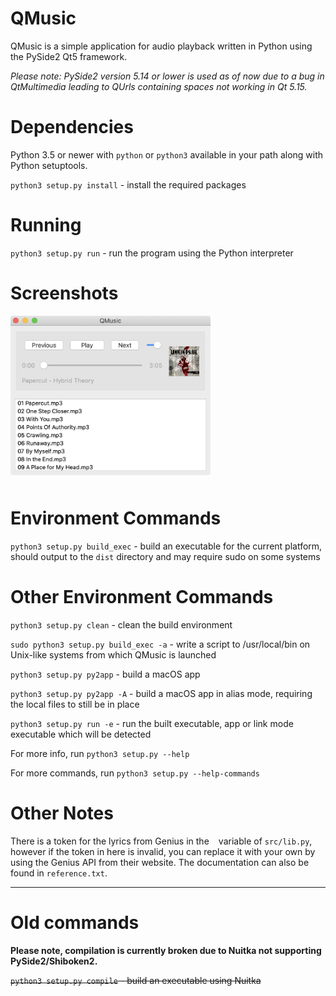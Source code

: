 # QMusic

QMusic is a simple application for audio playback written in Python using the PySide2 Qt5 framework.

*Please note: PySide2 version 5.14 or lower is used as of now due to a bug in QtMultimedia leading to QUrls containing spaces not working in Qt 5.15.*


# Dependencies

Python 3.5 or newer with `python` or `python3` available in your path along with Python setuptools.

`python3 setup.py install` - install the required packages


# Running

`python3 setup.py run` - run the program using the Python interpreter


# Screenshots

<img src="resources/documentation/screenshot.png" width=320 style="border-radius: 4px; margin-bottom: 10px"/>


# Environment Commands

`python3 setup.py build_exec` - build an executable for the current platform, should output to the `dist` directory and may require sudo on some systems


# Other Environment Commands

`python3 setup.py clean` - clean the build environment

`sudo python3 setup.py build_exec -a` - write a script to /usr/local/bin on Unix-like systems from which QMusic is launched

`python3 setup.py py2app` - build a macOS app

`python3 setup.py py2app -A` - build a macOS app in alias mode, requiring the local files to still be in place

`python3 setup.py run -e` - run the built executable, app or link mode executable which will be detected

For more info, run `python3 setup.py --help`

For more commands, run `python3 setup.py --help-commands`


# Other Notes

There is a token for the lyrics from Genius in the ` ` variable of `src/lib.py`, however if the token in here is invalid, you can replace it with your own by using the Genius API from their website. The documentation can also be found in `reference.txt`.

_______________________

# Old commands

**Please note, compilation is currently broken due to Nuitka not supporting PySide2/Shiboken2.**

~~`python3 setup.py compile` - build an executable using Nuitka~~
